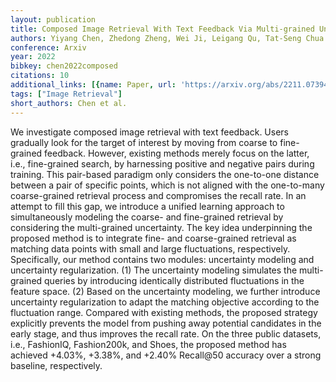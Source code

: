 ```yaml
---
layout: publication
title: Composed Image Retrieval With Text Feedback Via Multi-grained Uncertainty Regularization
authors: Yiyang Chen, Zhedong Zheng, Wei Ji, Leigang Qu, Tat-Seng Chua
conference: Arxiv
year: 2022
bibkey: chen2022composed
citations: 10
additional_links: [{name: Paper, url: 'https://arxiv.org/abs/2211.07394'}]
tags: ["Image Retrieval"]
short_authors: Chen et al.
---
```

We investigate composed image retrieval with text feedback. Users gradually
look for the target of interest by moving from coarse to fine-grained feedback.
However, existing methods merely focus on the latter, i.e., fine-grained
search, by harnessing positive and negative pairs during training. This
pair-based paradigm only considers the one-to-one distance between a pair of
specific points, which is not aligned with the one-to-many coarse-grained
retrieval process and compromises the recall rate. In an attempt to fill this
gap, we introduce a unified learning approach to simultaneously modeling the
coarse- and fine-grained retrieval by considering the multi-grained
uncertainty. The key idea underpinning the proposed method is to integrate
fine- and coarse-grained retrieval as matching data points with small and large
fluctuations, respectively. Specifically, our method contains two modules:
uncertainty modeling and uncertainty regularization. (1) The uncertainty
modeling simulates the multi-grained queries by introducing identically
distributed fluctuations in the feature space. (2) Based on the uncertainty
modeling, we further introduce uncertainty regularization to adapt the matching
objective according to the fluctuation range. Compared with existing methods,
the proposed strategy explicitly prevents the model from pushing away potential
candidates in the early stage, and thus improves the recall rate. On the three
public datasets, i.e., FashionIQ, Fashion200k, and Shoes, the proposed method
has achieved +4.03%, +3.38%, and +2.40% Recall@50 accuracy over a strong
baseline, respectively.